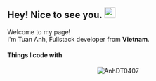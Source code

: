 ## Hey! Nice to see you. <img src="https://media.giphy.com/media/hvRJCLFzcasrR4ia7z/giphy.gif" width="25px">

<p>Welcome to my page! </br> I'm Tuan Anh, Fullstack developer from <b>Vietnam</b>.

#### Things I code with

<p align="center"> <img src="https://github-readme-stats.vercel.app/api?username=AnhDT0407&show_icons=true&theme=gotham&hide=stars" alt="AnhDT0407" />


